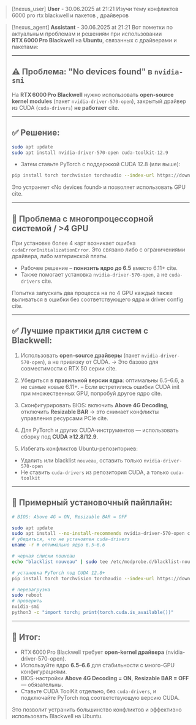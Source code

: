 >[!nexus_user] **User** - 30.06.2025 at 21:21
> Изучи тему конфликтов 6000 pro rtx blackwell и пакетов , драйверов
<!-- UID: d989a14e-715e-4793-aa47-7de322ad848e -->




>[!nexus_agent] **Assistant** - 30.06.2025 at 21:21
> Вот пометки по актуальным проблемам и решениям при использовании **RTX 6000 Pro Blackwell** на **Ubuntu**, связанных с драйверами и пакетами:
> 
> ---
> 
> ## ⚠️ Проблема: "No devices found" в `nvidia-smi`
> 
> На **RTX 6000 Pro Blackwell** нужно использовать **open-source kernel modules** (пакет `nvidia-driver-570-open`), закрытый драйвер из CUDA (`cuda-drivers`) **не работает** cite.
> 
> ---
> 
> ## ✅ Решение:
> 
> ```bash
> sudo apt update
> sudo apt install nvidia-driver-570-open cuda-toolkit-12.9
> ```
> 
> - Затем ставьте PyTorch с поддержкой CUDA 12.8 (или выше):
>  
> ```bash
> pip install torch torchvision torchaudio --index-url https://download.pytorch.org/whl/cu128
> ```
> Это устраняет «No devices found» и позволяет использовать GPU cite.
> 
> ---
> 
> ## 🧩 Проблема с многопроцессорной системой / >4 GPU
> 
> При установке более 4 карт возникает ошибка `cudaErrorInitializationError`. Это связано либо с ограничениями драйвера, либо материнской платы.
> 
> - Рабочее решение – **понизить ядро до 6.5** вместо 6.11+ cite.
> - Также помогает установка `nvidia-driver-570-open`, а не `cuda-drivers` cite.
> 
> Попытка запускать два процесса на по 4 GPU каждый также выливаться в ошибки без соответствующего ядра и driver config cite.
> 
> ---
> 
> ## ✅ Лучшие практики для систем с Blackwell:
> 
> 1. Использовать **open-source драйверы** (пакет `nvidia-driver-570-open`), а не привязку от CUDA. 
>  → Это базово для совместимости с RTX 50 серии cite.
> 
> 2. Убедиться в **правильной версии ядра**: оптимальны 6.5–6.6, а не самые новые 6.11+. 
>  – Если встретились ошибки CUDA init при множественных GPU, попробуй другое ядро cite.
> 
> 3. Сконфигурировать BIOS: включить **Above 4G Decoding**, отключить **Resizable BAR** → это снимает конфликты управления ресурсами PCIe cite.
> 
> 4. Для PyTorch и других CUDA-инструментов — использовать сборку под **CUDA ≥12.8/12.9**.
> 
> 5. Избегать конфликтов Ubuntu-репозиториев:
>  - Удалить или blacklist `nouveau`, оставить только `nvidia-driver-570-open`
>  - Не ставить `cuda-drivers` из репозитория CUDA, а только `cuda-toolkit`
> 
> ---
> 
> ## 🧱 Примерный установочный пайплайн:
> 
> ```bash
> # BIOS: Above 4G = ON, Resizable BAR = OFF
> 
> sudo apt update
> sudo apt install --no-install-recommends nvidia-driver-570-open cuda-toolkit-12.9
> # убедиться, что не установлен cuda-drivers
> uname -r # оптимально ядро 6.5–6.6
> 
> # черная списки nouveau
> echo "blacklist nouveau" | sudo tee /etc/modprobe.d/blacklist-nouveau.conf
> 
> # установка PyTorch под CUDA 12.8+
> pip install torch torchvision torchaudio --index-url https://download.pytorch.org/whl/cu128
> 
> # перезагрузка
> sudo reboot
> # проверить
> nvidia-smi
> python3 -c "import torch; print(torch.cuda.is_available())"
> ```
> 
> ---
> 
> ## 📌 Итог:
> 
> - RTX 6000 Pro Blackwell требует **open-kernel драйвера** (nvidia-driver-570-open).
> - Используйте ядро **6.5–6.6** для стабильности с много-GPU конфигурациями.
> - BIOS-настройки **Above 4G Decoding = ON**, **Resizable BAR = OFF** — обязательны.
> - Ставьте CUDA ToolKit отдельно, без `cuda-drivers`, и подключайте PyTorch под соответствующую версию CUDA.
> 
> Это позволит устранить большинство конфликтов и эффективно использовать Blackwell на Ubuntu.
<!-- UID: 567989f9-1f53-4a56-ac0a-a59f2160b94f -->